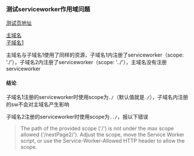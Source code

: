 ### 测试serviceworker作用域问题  
[测试页地址](https://nowheretorun.github.io/PWAScopeTest/)

[主域名](https://nowheretorun.github.io/PWAScopeTest/sina/index.html)  
[子域名1](https://nowheretorun.github.io/PWAScopeTest/sina/nextPage/index.html)   

主域名与子域名1使用了同样的资源，子域名1内注册了serviceworker（scope: './'），子域名2内注册了serviceworker（scope: '../'），主域名没有注册serviceworker

#### 结论
子域名1注册的serviceworker时使用scope为`./`（默认值就是`./`），子域名内注册的sw不会对主域名产生影响  

子域名2注册的serviceworker时使用scope为`../`，报以下错误

> The path of the provided scope ('/') is not under the max scope allowed ('/nextPage2/'). Adjust the scope, move the Service Worker script, or use the Service-Worker-Allowed HTTP header to allow the scope.
